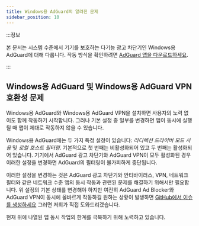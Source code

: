 ```yaml
---
title: Windows용 AdGuard의 알려진 문제
sidebar_position: 10
---
```


:::정보

본 문서는 시스템 수준에서 기기를 보호하는 다기능 광고 차단기인 Windows용 AdGuard에 대해 다룹니다. 작동 방식을 확인하려면 [AdGuard 앱을 다운로드하세요](https://agrd.io/download-kb-adblock).

:::

## Windows용 AdGuard 및 Windows용 AdGuard VPN 호환성 문제

Windows용 AdGuard와 Windows용 AdGuard VPN을 설치하면 사용자의 노력 없이도 함께 작동하기 시작합니다. 그러나 기본 설정 중 일부를 변경하면 앱이 동시에 실행될 때 앱이 제대로 작동하지 않을 수 있습니다.

Windows용 AdGuard에는 두 가지 특정 설정이 있습니다: *리디렉션 드라이버 모드 사용* 및 *로컬 호스트 필터링*. 기본적으로 첫 번째는 비활성화되어 있고 두 번째는 활성화되어 있습니다. 기기에서 AdGuard 광고 차단기와 AdGuard VPN이 모두 활성화된 경우 이러한 설정을 변경하면 AdGuard의 필터링이 불가피하게 중단됩니다.

이러한 설정을 변경하는 것은 AdGuard 광고 차단기와 안티바이러스, VPN, 네트워크 필터와 같은 네트워크 수준 앱의 동시 작동과 관련된 문제를 해결하기 위해서만 필요합니다. 위 설정의 기본 상태를 변경해야 하지만 여전히 AdGuard Ad Blocker와 AdGuard VPN이 동시에 올바르게 작동하길 원하는 상황이 발생하면 [GitHub에서 이슈를 생성하세요](https://github.com/AdguardTeam/AdguardForWindows/issues/new/choose) 그러면 저희가 직접 도와드리겠습니다.

현재 위에 나열된 앱 동시 작업의 한계를 극복하기 위해 노력하고 있습니다.
